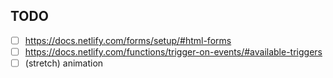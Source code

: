 ## TODO

- [ ] https://docs.netlify.com/forms/setup/#html-forms
- [ ] https://docs.netlify.com/functions/trigger-on-events/#available-triggers
- [ ] (stretch) animation
